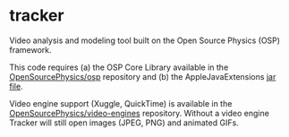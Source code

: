 tracker
=======

Video analysis and modeling tool built on the Open Source Physics (OSP) framework.

This code requires (a) the OSP Core Library available in the <a href="https://github.com/OpenSourcePhysics/osp" target="_blank">OpenSourcePhysics/osp</a> repository and (b) the AppleJavaExtensions <a href="http://download.java.net/maven/2/com/apple/AppleJavaExtensions/1.4/AppleJavaExtensions-1.4.jar" target="_blank">jar file</a>.

Video engine support (Xuggle, QuickTime) is available in the <a href="https://github.com/OpenSourcePhysics/video-engines" target="_blank">OpenSourcePhysics/video-engines</a> repository. Without a video engine Tracker will still open images (JPEG, PNG) and animated GIFs.

